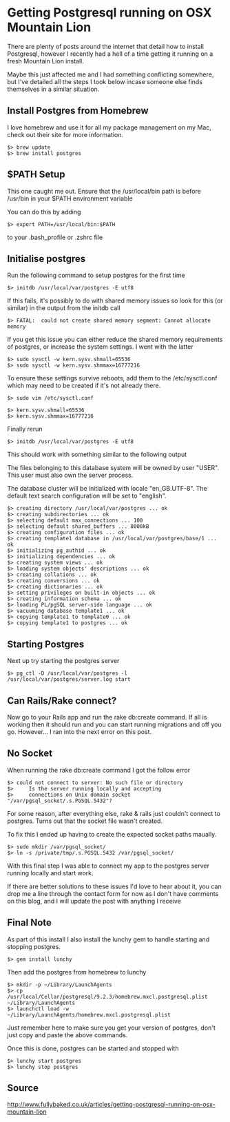 # Getting Postgresql running on OSX Mountain Lion

There are plenty of posts around the internet that detail how to install Postgresql, however I recently had a hell of a time getting it running on a fresh Mountain Lion install.

Maybe this just affected me and I had something conflicting somewhere, but I've detailed all the steps I took below incase someone else finds themselves in a similar situation.

## Install Postgres from Homebrew

I love homebrew and use it for all my package management on my Mac, check out their site for more information.
```
$> brew update
$> brew install postgres
```
## $PATH Setup

This one caught me out. Ensure that the /usr/local/bin path is before /usr/bin in your $PATH environment variable

You can do this by adding
```
$> export PATH=/usr/local/bin:$PATH
```
to your .bash_profile or .zshrc file

## Initialise postgres

Run the following command to setup postgres for the first time
```
$> initdb /usr/local/var/postgres -E utf8
```
If this fails, it's possibly to do with shared memory issues so look for this (or similar) in the output from the initdb call
```
$> FATAL:  could not create shared memory segment: Cannot allocate memory
```
If you get this issue you can either reduce the shared memory requirements of postgres, or increase the system settings. I went with the latter
```
$> sudo sysctl -w kern.sysv.shmall=65536
$> sudo sysctl -w kern.sysv.shmmax=16777216
```
To ensure these settings survive reboots, add them to the /etc/sysctl.conf which may need to be created if it's not already there.
```
$> sudo vim /etc/sysctl.conf

$> kern.sysv.shmall=65536
$> kern.sysv.shmmax=16777216
```
Finally rerun
```
$> initdb /usr/local/var/postgres -E utf8
```
This should work with something similar to the following output

The files belonging to this database system will be owned by user "USER".
This user must also own the server process.

The database cluster will be initialized with locale "en_GB.UTF-8".
The default text search configuration will be set to "english".
```
$> creating directory /usr/local/var/postgres ... ok
$> creating subdirectories ... ok
$> selecting default max_connections ... 100
$> selecting default shared_buffers ... 8000kB
$> creating configuration files ... ok
$> creating template1 database in /usr/local/var/postgres/base/1 ... ok
$> initializing pg_authid ... ok
$> initializing dependencies ... ok
$> creating system views ... ok
$> loading system objects' descriptions ... ok
$> creating collations ... ok
$> creating conversions ... ok
$> creating dictionaries ... ok
$> setting privileges on built-in objects ... ok
$> creating information schema ... ok
$> loading PL/pgSQL server-side language ... ok
$> vacuuming database template1 ... ok
$> copying template1 to template0 ... ok
$> copying template1 to postgres ... ok
```
## Starting Postgres

Next up try starting the postgres server
```
$> pg_ctl -D /usr/local/var/postgres -l /usr/local/var/postgres/server.log start
```
## Can Rails/Rake connect?

Now go to your Rails app and run the rake db:create command. If all is working then it should run and you can start running migrations and off you go.
However... I ran into the next error on this post.

## No Socket

When running the rake db:create command I got the follow error
```
$> could not connect to server: No such file or directory
$>     Is the server running locally and accepting
$>     connections on Unix domain socket "/var/pgsql_socket/.s.PGSQL.5432"?
```
For some reason, after everything else, rake & rails just couldn't connect to postgres. Turns out that the socket file wasn't created.

To fix this I ended up having to create the expected socket paths maually.
```
$> sudo mkdir /var/pgsql_socket/
$> ln -s /private/tmp/.s.PGSQL.5432 /var/pgsql_socket/
```
With this final step I was able to connect my app to the postgres server running locally and start work.

If there are better solutions to these issues I'd love to hear about it, you can drop me a line through the contact form for now as I don't have comments on this blog, and I will update the post with anything I receive

## Final Note

As part of this install I also install the lunchy gem to handle starting and stopping postgres.
```
$> gem install lunchy
```
Then add the postgres from homebrew to lunchy
```
$> mkdir -p ~/Library/LaunchAgents
$> cp /usr/local/Cellar/postgresql/9.2.3/homebrew.mxcl.postgresql.plist ~/Library/LaunchAgents
$> launchctl load -w ~/Library/LaunchAgents/homebrew.mxcl.postgresql.plist
```
Just remember here to make sure you get your version of postgres, don't just copy and paste the above commands.

Once this is done, postgres can be started and stopped with
```
$> lunchy start postgres
$> lunchy stop postgres
```

## Source
http://www.fullybaked.co.uk/articles/getting-postgresql-running-on-osx-mountain-lion